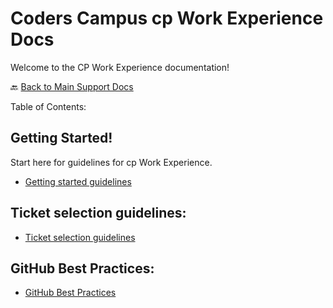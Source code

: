 # Coders Campus cp Work Experience Docs

Welcome to the CP Work Experience documentation!

🔙 [Back to Main Support Docs](README.md)

Table of Contents:

## Getting Started!
Start here for guidelines for cp Work Experience.
- [Getting started guidelines](../item/CP_WORK_EXPERIENCE_README.md)

## Ticket selection guidelines:
- [Ticket selection guidelines](../item/TICKET_SELECTION_GUIDELINES.md)

## GitHub Best Practices:
- [GitHub Best Practices](../item/GITHUB_BEST_PRACTICES.md)